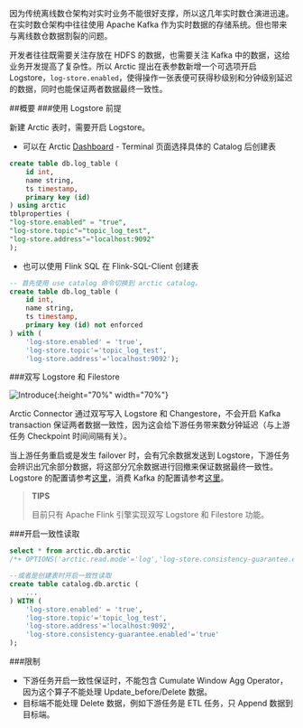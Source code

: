 因为传统离线数仓架构对实时业务不能很好支撑，所以这几年实时数仓演进迅速。在实时数仓架构中往往使用 Apache Kafka 作为实时数据的存储系统。但也带来与离线数仓数据割裂的问题。

开发者往往既需要关注存放在 HDFS 的数据，也需要关注 Kafka 中的数据，这给业务开发提高了复杂性。所以 Arctic 提出在表参数新增一个可选项开启 Logstore，`log-store.enabled`，使得操作一张表便可获得秒级别和分钟级别延迟的数据，同时也能保证两者数据最终一致性。

##概要
###使用 Logstore 前提

新建 Arctic 表时，需要开启 Logstore。

- 可以在 Arctic [Dashboard](http://localhost:1630) - Terminal 页面选择具体的 Catalog 后创建表

```sql
create table db.log_table (
    id int,
    name string,
    ts timestamp,
    primary key (id)
) using arctic
tblproperties (
"log-store.enabled" = "true",
"log-store.topic"="topic_log_test",
"log-store.address"="localhost:9092"
);
```

- 也可以使用 Flink SQL 在 Flink-SQL-Client 创建表

```sql
-- 首先使用 use catalog 命令切换到 arctic catalog。
create table db.log_table (
    id int,
    name string,
    ts timestamp,
    primary key (id) not enforced
) with (
    'log-store.enabled' = 'true',
    'log-store.topic'='topic_log_test',
    'log-store.address'='localhost:9092');
```

###双写 Logstore 和 Filestore

![Introduce](../images/double-write.png){:height="70%" width="70%"}

Arctic Connector 通过双写写入 Logstore 和 Changestore，不会开启 Kafka transaction 保证两者数据一致性，因为这会给下游任务带来数分钟延迟（与上游任务 Checkpoint 时间间隔有关）。

当上游任务重启或是发生 failover 时，会有冗余数据发送到 Logstore，下游任务会辨识出冗余部分数据，将这部分冗余数据进行回撤来保证数据最终一致性。
Logstore 的配置请参考[这里](../meta-service/table-properties.md#logstore)，消费 Kafka 的配置请参考[这里](flink-dml.md#logstore)。
> **TIPS**
>
> 目前只有 Apache Flink 引擎实现双写 Logstore 和 Filestore 功能。
> 

###开启一致性读取
```sql
select * from arctic.db.arctic
/*+ OPTIONS('arctic.read.mode'='log','log-store.consistency-guarantee.enabled'='true') */;

--或者是创建表时开启一致性读取
create table catalog.db.arctic (
    ...
) WITH (
    'log-store.enabled' = 'true',
    'log-store.topic'='topic_log_test',
    'log-store.address'='localhost:9092',
    'log-store.consistency-guarantee.enabled'='true'
);
```

###限制

- 下游任务开启一致性保证时，不能包含 Cumulate Window Agg Operator，因为这个算子不能处理 Update_before/Delete 数据。
- 目标端不能处理 Delete 数据，例如下游任务是 ETL 任务，只 Append 数据到目标端。
